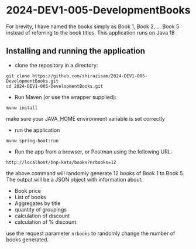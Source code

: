 # 2024-DEV1-005-DevelopmentBooks

 For brevity, I have named the books simply as Book 1, Book 2, ... Book 5 instead of referring to the book titles.
This application runs on Java 18
## Installing and running the application

- clone the repository in a directory:
```
git clone https://github.com/shirazisam/2024-DEV1-005-DevelopmentBooks.git
cd 2024-DEV1-005-DevelopmentBooks.git
```
- Run Maven (or use the wrapper supplied): 
```
mvnw install
```
make sure your JAVA_HOME environment variable is set correctly

- run the application
```
mvnw spring-boot:run
```
- Run the app from a browser, or Postman using the following URL:
```
http://localhost/bnp-kata/books?nrbooks=12
```
the above command will randomly generate 12 books of Book 1 to Book 5.
The output will be a JSON object with information about:
- Book price
- List of books
- Aggregates by title
- quantity of groupings
- calculation of discount
- calculation of % discount

use the request parameter ```nrbooks``` to randomly change the number of books generated.